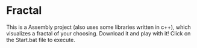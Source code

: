 # Fractal

This is a Assembly project (also uses some libraries written in c++), which visualizes a fractal of your choosing.
Download it and play with it! Click on the Start.bat file to execute.
